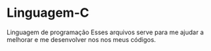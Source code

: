 # Linguagem-C
Linguagem de programação
Esses arquivos serve  para  me ajudar a melhorar e  me desenvolver nos  nos meus códigos.
